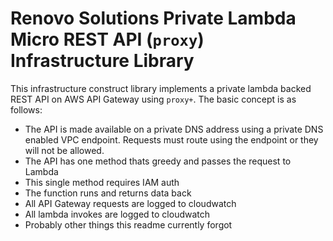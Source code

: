 # Renovo Solutions Private Lambda Micro REST API (`proxy`) Infrastructure Library

This infrastructure construct library implements a private lambda backed REST API on AWS API Gateway using `proxy+`. The basic concept is as follows:

- The API is made available on a private DNS address using a private DNS enabled VPC endpoint. Requests must route using the endpoint or they will not be allowed.
- The API has one method thats greedy and passes the request to Lambda
- This single method requires IAM auth
- The function runs and returns data back
- All API Gateway requests are logged to cloudwatch
- All lambda invokes are logged to cloudwatch
- Probably other things this readme currently forgot
